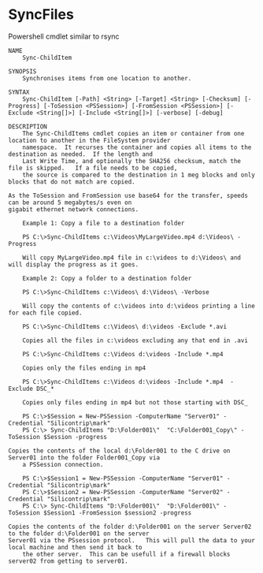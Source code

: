 # SyncFiles
Powershell cmdlet similar to rsync

    NAME
        Sync-ChildItem
        
    SYNOPSIS
        Synchronises items from one location to another.

    SYNTAX
        Sync-ChildItem [-Path] <String> [-Target] <String> [-Checksum] [-Progress] [-ToSession <PSSession>] [-FromSession <PSSession>] [-Exclude <String[]>] [-Include <String[]>] [-verbose] [-debug]

    DESCRIPTION
        The Sync-ChildItems cmdlet copies an item or container from one location to another in the FileSystem provider
        namespace.  It recurses the container and copies all items to the destination as needed.  If the length and 
        Last Write Time, and optionally the SHA256 checksum, match the file is skipped.   If a file needs to be copied,
        the source is compared to the destination in 1 meg blocks and only blocks that do not match are copied.

	As the ToSession and FromSession use base64 for the transfer, speeds can be around 5 megabytes/s even on 
	gigabit ethernet network connections. 
        
        Example 1: Copy a file to a destination folder
        
        PS C:\>Sync-ChildItems c:\Videos\MyLargeVideo.mp4 d:\Videos\ -Progress
        
        Will copy MyLargeVideo.mp4 file in c:\videos to d:\Videos\ and will display the progress as it goes.
        
        Example 2: Copy a folder to a destination folder
        
        PS C:\>Sync-ChildItems c:\Videos\ d:\Videos\ -Verbose
        
        Will copy the contents of c:\videos into d:\videos printing a line for each file copied.
        
        PS C:\>Sync-ChildItems c:\Videos\ d:\videos -Exclude *.avi
        
        Copies all the files in c:\videos excluding any that end in .avi
        
        PS C:\>Sync-ChildItems c:\Videos d:\videos -Include *.mp4
        
        Copies only the files ending in mp4 
        
        PS C:\>Sync-ChildItems c:\Videos d:\videos -Include *.mp4  -Exclude DSC_*
        
        Copies only files ending in mp4 but not those starting with DSC_
        
        PS C:\>$Session = New-PSSession -ComputerName "Server01" -Credential "Silicontrip\mark"
        PS C:\> Sync-ChildItems "D:\Folder001\"  "C:\Folder001_Copy\" -ToSession $Session -progress

	Copies the contents of the local d:\Folder001 to the C drive on Server01 into the folder Folder001_Copy via
        a PSSession connection.  

        PS C:\>$Session1 = New-PSSession -ComputerName "Server01" -Credential "Silicontrip\mark"
        PS C:\>$Session2 = New-PSSession -ComputerName "Server02" -Credential "Silicontrip\mark"
        PS C:\> Sync-ChildItems "D:\Folder001\"  "D:\Folder001\" -ToSession $Session1 -FromSession $session2 -progress

	Copies the contents of the folder d:\Folder001 on the server Server02 to the folder d:\Folder001 on the server
	Server01 via the PSsession protocol.   This will pull the data to your local machine and then send it back to 
        the other server.  This can be usefull if a firewall blocks server02 from getting to server01.
